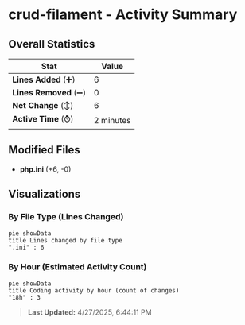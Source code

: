 # crud-filament - Activity Summary 

## Overall Statistics

| Stat                   | Value                                                             |
| ---------------------- | ----------------------------------------------------------------- |
| **Lines Added** (➕)   | 6                                          |
| **Lines Removed** (➖) | 0                                        |
| **Net Change** (↕)    | 6                |
| **Active Time** (⌚)   | 2 minutes |


## Modified Files
- **php.ini** (+6, -0)

## Visualizations

### By File Type (Lines Changed)

```mermaid
pie showData
title Lines changed by file type
".ini" : 6
```

### By Hour (Estimated Activity Count)

```mermaid
pie showData
title Coding activity by hour (count of changes)
"18h" : 3
```


> **Last Updated:** 4/27/2025, 6:44:11 PM